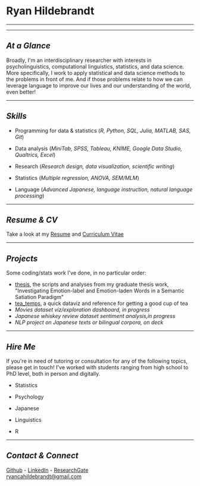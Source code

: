 # Ryan Hildebrandt

---

---

## *At a Glance*

Broadly, I'm an interdisciplinary researcher with interests in psycholinguistics, computational linguistics, statistics, and data science. More specifically, I work to apply statistical and data science methods to the problems in front of me. And if those problems relate to how we can leverage language to improve our lives and our understanding of the world, even better!

---

## *Skills*

- Programming for data & statistics (*R, Python, SQL, Julia, MATLAB, SAS, Git*)

- Data analysis (*MiniTab, SPSS, Tableau, KNIME, Google Data Studio, Qualtrics, Excel*)

- Research (*Research design, data visualization, scientific writing*)

- Statistics (*Multiple regression, ANOVA, SEM/MLM*)

- Language (*Advanced Japanese, language instruction, natural language processing*)

---

## *Resume & CV*

Take a look at my [Resume](https://ryancahildebrandt.github.io/resume/) and [Curriculum Vitae](https://ryancahildebrandt.github.io/cv/)

---

## *Projects*

Some coding/stats work I've done, in no particular order:

- [thesis](https://github.com/ryancahildebrandt/thesis), the scripts and analyses from my graduate thesis work, "Investigating Emotion-label and Emotion-laden Words in a Semantic Satiation Paradigm"
- [tea_temps](https://github.com/ryancahildebrandt/tea_temps), a quick dataviz and reference for getting a good cup of tea 
- *Movies dataset viz/exploration dashboard, in progress*
- *Japanese whiskey review dataset sentiment analysis,in progress*
- *NLP project on Japanese texts or bilingual corpora, on deck*

---

## *Hire Me*

If you're in need of tutoring or consultation for any of the following topics, please get in touch! I've worked with students ranging from high school to PhD level, both in person and digitally.

- Statistics

- Psychology

- Japanese

- Linguistics

- R

---

## *Contact & Connect*

[Github](https://github.com/ryancahildebrandt) - [LinkedIn](https://linkedin.com/in/rcah) - [ResearchGate](https://researchgate.net/profile/Ryan\_Hildebrandt) <br>
ryancahildebrandt@gmail.com
